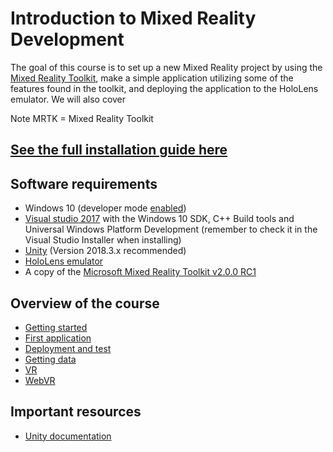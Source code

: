 # Introduction to Mixed Reality Development

The goal of this course is to set up a new Mixed Reality project by using the [Mixed Reality Toolkit](https://github.com/Microsoft/MixedRealityToolkit-Unity), make a simple application utilizing some of the features found in the toolkit, and deploying the application to the HoloLens emulator. We will also cover 

Note MRTK = Mixed Reality Toolkit

## [See the full installation guide here](https://docs.microsoft.com/en-us/windows/mixed-reality/install-the-tools)

## Software requirements
- Windows 10 (developer mode [enabled](https://www.ghacks.net/2015/06/13/how-to-enable-developer-mode-in-windows-10-to-sideload-apps/))
- [Visual studio 2017](https://developer.microsoft.com/en-us/windows/downloads) with the Windows 10 SDK, C++ Build tools and Universal Windows Platform Development (remember to check it in the Visual Studio Installer when installing)
- [Unity](https://unity3d.com/get-unity/download/archive) (Version 2018.3.x recommended)
- [HoloLens emulator](https://docs.microsoft.com/en-us/windows/mixed-reality/hololens-emulator-archive)
- A copy of the [Microsoft Mixed Reality Toolkit v2.0.0 RC1](https://github.com/Microsoft/MixedRealityToolkit-Unity/releases)

## Overview of the course
- [Getting started](1-Getting-started/TASK1.md)
- [First application](2-First-application/TASK1.md)
- [Deployment and test](3-Deployment-and-test/TASK1.md)
- [Getting data](4-Getting-data/TASK1.md)
- [VR](5-VR/TASK1.md)
- [WebVR](6-Web-VR/TASK1.md)

## Important resources
- [Unity documentation](https://docs.unity3d.com/2018.3/Documentation/Manual/)
